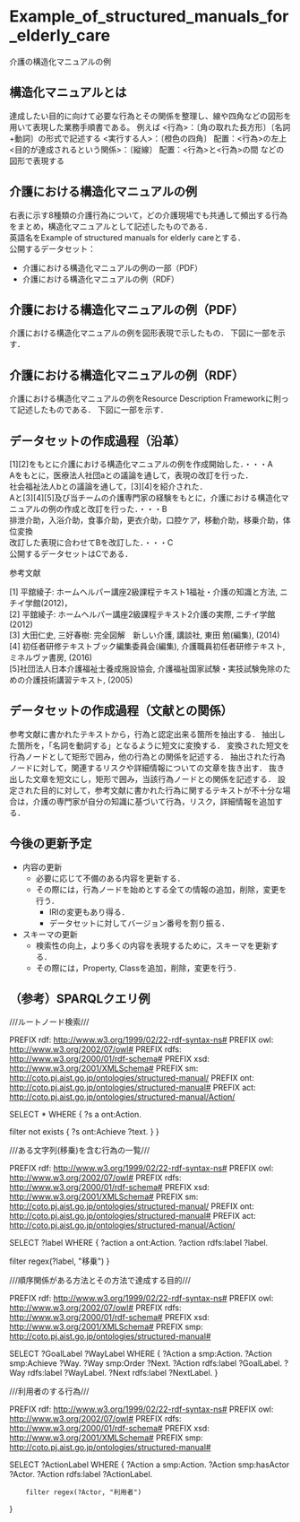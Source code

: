 # Example_of_structured_manuals_for_elderly_care
介護の構造化マニュアルの例

## 構造化マニュアルとは
達成したい目的に向けて必要な行為とその関係を整理し、線や四角などの図形を用いて表現した業務手順書である。
例えば
<行為>：〔角の取れた長方形〕〔名詞+動詞〕の形式で記述する
<実行する人>：〔橙色の四角〕 配置：<行為>の左上
<目的が達成されるという関係>：〔縦線〕 配置：<行為>と<行為>の間
などの図形で表現する

## 介護における構造化マニュアルの例
右表に示す8種類の介護行為について，どの介護現場でも共通して頻出する行為をまとめ，構造化マニュアルとして記述したものである．  
英語名をExample of structured manuals for elderly careとする．  
公開するデータセット：  
* 介護における構造化マニュアルの例の一部（PDF）  
* 介護における構造化マニュアルの例（RDF）  

## 介護における構造化マニュアルの例（PDF）
介護における構造化マニュアルの例を図形表現で示したもの．
下図に一部を示す．

## 介護における構造化マニュアルの例（RDF）
介護における構造化マニュアルの例をResource Description Frameworkに則って記述したものである．
下図に一部を示す．

## データセットの作成過程（沿革）
[1][2]をもとに介護における構造化マニュアルの例を作成開始した．・・・A  
Aをもとに，医療法人社団aとの議論を通して，表現の改訂を行った．  
社会福祉法人bとの議論を通して，[3][4]を紹介された．  
Aと[3][4][5]及び当チームの介護専門家の経験をもとに，介護における構造化マニュアルの例の作成と改訂を行った．・・・B  
  排泄介助，入浴介助，食事介助，更衣介助，口腔ケア，移動介助，移乗介助，体位変換  
改訂した表現に合わせてBを改訂した．・・・C  
公開するデータセットはCである．  

参考文献

  [1] 平舘綾子: ホームヘルパー講座2級課程テキスト1福祉・介護の知識と方法, ニチイ学館(2012)，  
  [2] 平舘綾子: ホームヘルパー講座2級課程テキスト2介護の実際, ニチイ学館(2012)  
  [3] 大田仁史, 三好春樹: 完全図解　新しい介護, 講談社, 東田 勉(編集), (2014)  
  [4] 初任者研修テキストブック編集委員会(編集), 介護職員初任者研修テキスト,ミネルヴァ書房, (2016)  
  [5]社団法人日本介護福祉士養成施設協会, 介護福祉国家試験・実技試験免除のための介護技術講習テキスト, (2005)  

## データセットの作成過程（文献との関係）
参考文献に書かれたテキストから，行為と認定出来る箇所を抽出する．
抽出した箇所を，「名詞を動詞する」となるように短文に変換する．
変換された短文を行為ノードとして矩形で囲み，他の行為との関係を記述する．
抽出された行為ノードに対して，関連するリスクや詳細情報についての文章を抜き出す．
抜き出した文章を短文にし，矩形で囲み，当該行為ノードとの関係を記述する．
設定された目的に対して，参考文献に書かれた行為に関するテキストが不十分な場合は，介護の専門家が自分の知識に基づいて行為，リスク，詳細情報を追加する．

## 今後の更新予定
* 内容の更新
	* 必要に応じて不備のある内容を更新する．
	* その際には，行為ノードを始めとする全ての情報の追加，削除，変更を行う．
		* IRIの変更もあり得る．
		* データセットに対してバージョン番号を割り振る．
* スキーマの更新
	* 検索性の向上，より多くの内容を表現するために，スキーマを更新する．
	* その際には，Property, Classを追加，削除，変更を行う．

## （参考）SPARQLクエリ例
///ルートノード検索///

PREFIX rdf: <http://www.w3.org/1999/02/22-rdf-syntax-ns#>
PREFIX owl: <http://www.w3.org/2002/07/owl#>
PREFIX rdfs: <http://www.w3.org/2000/01/rdf-schema#>
PREFIX xsd: <http://www.w3.org/2001/XMLSchema#>
PREFIX sm: <http://coto.pj.aist.go.jp/ontologies/structured-manual/>
PREFIX ont: <http://coto.pj.aist.go.jp/ontologies/structured-manual#>
PREFIX act: <http://coto.pj.aist.go.jp/ontologies/structured-manual/Action/>

SELECT * WHERE {
  ?s a ont:Action.

  filter not exists {
    ?s ont:Achieve ?text.
  }
}


///ある文字列(移乗)を含む行為の一覧///

PREFIX rdf: <http://www.w3.org/1999/02/22-rdf-syntax-ns#>
PREFIX owl: <http://www.w3.org/2002/07/owl#>
PREFIX rdfs: <http://www.w3.org/2000/01/rdf-schema#>
PREFIX xsd: <http://www.w3.org/2001/XMLSchema#>
PREFIX sm: <http://coto.pj.aist.go.jp/ontologies/structured-manual/>
PREFIX ont: <http://coto.pj.aist.go.jp/ontologies/structured-manual#>
PREFIX act: <http://coto.pj.aist.go.jp/ontologies/structured-manual/Action/>

SELECT ?label WHERE {
  ?action a ont:Action.
  ?action rdfs:label ?label.

  filter regex(?label, "移乗")
}

///順序関係がある方法とその方法で達成する目的///

PREFIX rdf: <http://www.w3.org/1999/02/22-rdf-syntax-ns#>
PREFIX owl: <http://www.w3.org/2002/07/owl#>
PREFIX rdfs: <http://www.w3.org/2000/01/rdf-schema#>
PREFIX xsd: <http://www.w3.org/2001/XMLSchema#>
PREFIX smp: <http://coto.pj.aist.go.jp/ontologies/structured-manual#>

SELECT ?GoalLabel ?WayLabel
	WHERE {
		?Action a smp:Action.
		?Action smp:Achieve ?Way.
		?Way smp:Order ?Next.
		?Action rdfs:label ?GoalLabel.
		?Way rdfs:label ?WayLabel.
		?Next rdfs:label ?NextLabel.
}

///利用者のする行為///

PREFIX rdf: <http://www.w3.org/1999/02/22-rdf-syntax-ns#>
PREFIX owl: <http://www.w3.org/2002/07/owl#>
PREFIX rdfs: <http://www.w3.org/2000/01/rdf-schema#>
PREFIX xsd: <http://www.w3.org/2001/XMLSchema#>
PREFIX smp: <http://coto.pj.aist.go.jp/ontologies/structured-manual#>

SELECT ?ActionLabel
	WHERE {
		?Action a smp:Action.
		?Action smp:hasActor ?Actor.
		?Action rdfs:label ?ActionLabel.

		filter regex(?Actor, "利用者")
}


